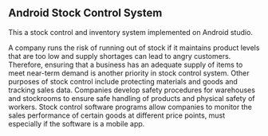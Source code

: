  
## Android Stock Control System

This  a stock control and inventory system implemented on Android studio. 

A company runs the risk of running out of stock if it maintains product levels that are too low and supply shortages can lead to angry customers. Therefore, ensuring that a business has an adequate supply of items to meet near-term demand is another priority in stock control system. 
Other purposes of stock control include protecting materials and goods and tracking sales data. Companies develop safety procedures for warehouses and stockrooms to ensure safe handling of products and physical safety of workers. Stock control software programs allow companies to monitor the sales performance of certain goods at different price points, must especially if the software is a mobile app.
